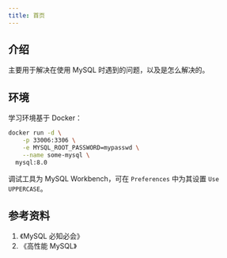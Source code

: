 ```yaml
---
title: 首页
---
```


## 介绍

主要用于解决在使用 MySQL 时遇到的问题，以及是怎么解决的。



## 环境

学习环境基于 Docker：

```bash
docker run -d \
	-p 33006:3306 \
	-e MYSQL_ROOT_PASSWORD=mypasswd \
	--name some-mysql \
  mysql:8.0
```

调试工具为 MySQL Workbench，可在 `Preferences` 中为其设置 `Use UPPERCASE`。



## 参考资料

1. 《MySQL 必知必会》
2. 《高性能 MySQL》
